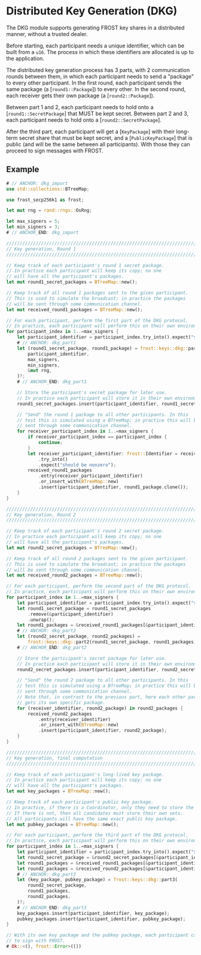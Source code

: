 # Distributed Key Generation (DKG)

The DKG module supports generating FROST key shares in a distributed manner,
without a trusted dealer.

Before starting, each participant needs a unique identifier, which can be built from
a `u16`. The process in which these identifiers are allocated is up to the application.

The distributed key generation process has 3 parts, with 2 communication rounds
between them, in which each participant needs to send a "package" to every other
participant. In the first round, each participant sends the same package
(a [`round1::Package`]) to every other. In the second round, each receiver gets
their own package (a [`round2::Package`]).

Between part 1 and 2, each participant needs to hold onto a [`round1::SecretPackage`]
that MUST be kept secret. Between part 2 and 3, each participant needs to hold
onto a [`round2::SecretPackage`].

After the third part, each participant will get a [`KeyPackage`] with their
long-term secret share that must be kept secret, and a [`PublicKeyPackage`]
that is public (and will be the same between all participants). With those
they can proceed to sign messages with FROST.


## Example

```rust
# // ANCHOR: dkg_import
use std::collections::BTreeMap;

use frost_secp256k1 as frost;

let mut rng = rand::rngs::OsRng;

let max_signers = 5;
let min_signers = 3;
# // ANCHOR_END: dkg_import

////////////////////////////////////////////////////////////////////////////
// Key generation, Round 1
////////////////////////////////////////////////////////////////////////////

// Keep track of each participant's round 1 secret package.
// In practice each participant will keep its copy; no one
// will have all the participant's packages.
let mut round1_secret_packages = BTreeMap::new();

// Keep track of all round 1 packages sent to the given participant.
// This is used to simulate the broadcast; in practice the packages
// will be sent through some communication channel.
let mut received_round1_packages = BTreeMap::new();

// For each participant, perform the first part of the DKG protocol.
// In practice, each participant will perform this on their own environments.
for participant_index in 1..=max_signers {
    let participant_identifier = participant_index.try_into().expect("should be nonzero");
    # // ANCHOR: dkg_part1
    let (round1_secret_package, round1_package) = frost::keys::dkg::part1(
        participant_identifier,
        max_signers,
        min_signers,
        &mut rng,
    )?;
    # // ANCHOR_END: dkg_part1

    // Store the participant's secret package for later use.
    // In practice each participant will store it in their own environment.
    round1_secret_packages.insert(participant_identifier, round1_secret_package);

    // "Send" the round 1 package to all other participants. In this
    // test this is simulated using a BTreeMap; in practice this will be
    // sent through some communication channel.
    for receiver_participant_index in 1..=max_signers {
        if receiver_participant_index == participant_index {
            continue;
        }
        let receiver_participant_identifier: frost::Identifier = receiver_participant_index
            .try_into()
            .expect("should be nonzero");
        received_round1_packages
            .entry(receiver_participant_identifier)
            .or_insert_with(BTreeMap::new)
            .insert(participant_identifier, round1_package.clone());
    }
}

////////////////////////////////////////////////////////////////////////////
// Key generation, Round 2
////////////////////////////////////////////////////////////////////////////

// Keep track of each participant's round 2 secret package.
// In practice each participant will keep its copy; no one
// will have all the participant's packages.
let mut round2_secret_packages = BTreeMap::new();

// Keep track of all round 2 packages sent to the given participant.
// This is used to simulate the broadcast; in practice the packages
// will be sent through some communication channel.
let mut received_round2_packages = BTreeMap::new();

// For each participant, perform the second part of the DKG protocol.
// In practice, each participant will perform this on their own environments.
for participant_index in 1..=max_signers {
    let participant_identifier = participant_index.try_into().expect("should be nonzero");
    let round1_secret_package = round1_secret_packages
        .remove(&participant_identifier)
        .unwrap();
    let round1_packages = &received_round1_packages[&participant_identifier];
    # // ANCHOR: dkg_part2
    let (round2_secret_package, round2_packages) =
        frost::keys::dkg::part2(round1_secret_package, round1_packages)?;
    # // ANCHOR_END: dkg_part2

    // Store the participant's secret package for later use.
    // In practice each participant will store it in their own environment.
    round2_secret_packages.insert(participant_identifier, round2_secret_package);

    // "Send" the round 2 package to all other participants. In this
    // test this is simulated using a BTreeMap; in practice this will be
    // sent through some communication channel.
    // Note that, in contrast to the previous part, here each other participant
    // gets its own specific package.
    for (receiver_identifier, round2_package) in round2_packages {
        received_round2_packages
            .entry(receiver_identifier)
            .or_insert_with(BTreeMap::new)
            .insert(participant_identifier, round2_package);
    }
}

////////////////////////////////////////////////////////////////////////////
// Key generation, final computation
////////////////////////////////////////////////////////////////////////////

// Keep track of each participant's long-lived key package.
// In practice each participant will keep its copy; no one
// will have all the participant's packages.
let mut key_packages = BTreeMap::new();

// Keep track of each participant's public key package.
// In practice, if there is a Coordinator, only they need to store the set.
// If there is not, then all candidates must store their own sets.
// All participants will have the same exact public key package.
let mut pubkey_packages = BTreeMap::new();

// For each participant, perform the third part of the DKG protocol.
// In practice, each participant will perform this on their own environments.
for participant_index in 1..=max_signers {
    let participant_identifier = participant_index.try_into().expect("should be nonzero");
    let round2_secret_package = &round2_secret_packages[&participant_identifier];
    let round1_packages = &received_round1_packages[&participant_identifier];
    let round2_packages = &received_round2_packages[&participant_identifier];
    # // ANCHOR: dkg_part3
    let (key_package, pubkey_package) = frost::keys::dkg::part3(
        round2_secret_package,
        round1_packages,
        round2_packages,
    )?;
    # // ANCHOR_END: dkg_part3
    key_packages.insert(participant_identifier, key_package);
    pubkey_packages.insert(participant_identifier, pubkey_package);
}

// With its own key package and the pubkey package, each participant can now proceed
// to sign with FROST.
# Ok::<(), frost::Error>(())
```
